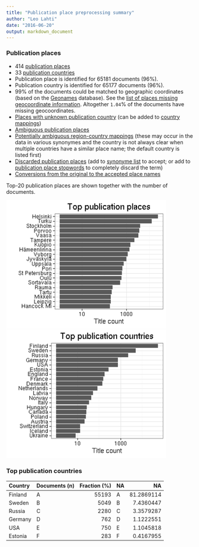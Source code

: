 ```yaml
---
title: "Publication place preprocessing summary"
author: "Leo Lahti"
date: "2016-06-20"
output: markdown_document
---
```


### Publication places

 * 414 [publication places](output.tables/publication_place_accepted.csv)
 * 33 [publication countries](output.tables/country_accepted.csv) 
 * Publication place is identified for 65181 documents (96%). 
 * Publication country is identified for 65177 documents (96%).
 * 99% of the documents could be matched to geographic coordinates (based on the [Geonames](http://download.geonames.org/export/dump/) database). See the [list of places missing geocoordinate information](output.tables/absentgeocoordinates.csv). Altogether ``1.04``% of the documents have missing geocoordinates.
 * [Places with unknown publication country](output.tables/publication_place_missingcountry.csv) (can be added to [country mappings](https://github.com/rOpenGov/bibliographica/blob/master/inst/extdata/reg2country.csv))
 * [Ambiguous publication places](output.tables/publication_place_ambiguous.csv)
 * [Potentially ambiguous region-country mappings](output.tables/publication_country_ambiguous.csv) (these may occur in the data in various synonymes and the country is not always clear when multiple countries have a similar place name; the default country is listed first)
 * [Discarded publication places](output.tables/publication_place_discarded.csv) (add to [synonyme list](https://github.com/rOpenGov/bibliographica/blob/master/inst/extdata/PublicationPlaceSynonymes.csv) to accept; or add to [publication place stopwords](https://github.com/rOpenGov/bibliographica/blob/master/inst/extdata/stopwords_for_place.csv) to completely discard the term)
 * [Conversions from the original to the accepted place names](output.tables/publication_place_conversion_nontrivial.csv)

Top-20 publication places are shown together with the number of documents.

<img src="figure/summaryplace-1.png" title="plot of chunk summaryplace" alt="plot of chunk summaryplace" width="430px" /><img src="figure/summaryplace-2.png" title="plot of chunk summaryplace" alt="plot of chunk summaryplace" width="430px" />


### Top publication countries


|Country |Documents (n) | Fraction (%)|NA |         NA|
|:-------|:-------------|------------:|:--|----------:|
|Finland |A             |        55193|A  | 81.2869114|
|Sweden  |B             |         5049|B  |  7.4360447|
|Russia  |C             |         2280|C  |  3.3579287|
|Germany |D             |          762|D  |  1.1222551|
|USA     |E             |          750|E  |  1.1045818|
|Estonia |F             |          283|F  |  0.4167955|

